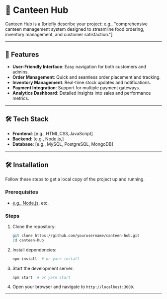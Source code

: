 

# 🍴 Canteen Hub  

Canteen Hub is a [briefly describe your project: e.g., "comprehensive canteen management system designed to streamline food ordering, inventory management, and customer satisfaction."]  

---

## 🚀 Features  
- **User-Friendly Interface**: Easy navigation for both customers and admins.  
- **Order Management**: Quick and seamless order placement and tracking.  
- **Inventory Management**: Real-time stock updates and notifications.  
- **Payment Integration**: Support for multiple payment gateways.  
- **Analytics Dashboard**: Detailed insights into sales and performance metrics.  

---

## 🛠️ Tech Stack  
- **Frontend**: [e.g., HTML,CSS,JavaScript]  
- **Backend**: [e.g., Node.js,]  
- **Database**: [e.g., MySQL, PostgreSQL, MongoDB]  


---

## 🛠️ Installation  

Follow these steps to get a local copy of the project up and running.  

### Prerequisites  
- [e.g., Node.js](https://nodejs.org/), etc.  

### Steps  
1. Clone the repository:  
   ```bash  
   git clone https://github.com/yourusername/canteen-hub.git  
   cd canteen-hub  
   ```  

2. Install dependencies:  
   ```bash  
   npm install  # or yarn install  
   ```  

3. Start the development server:  
   ```bash  
   npm start  # or yarn start  
   ```  

4. Open your browser and navigate to `http://localhost:3000`.  

---




